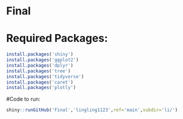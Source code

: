 # Final

# Required Packages:
``` r
install.packages('shiny')  
install.packages('ggplot2')  
install.packages('dplyr')  
install.packages('tree')  
install.packages('tidyverse')  
install.packages('caret')   
install.packages('plotly')  
```
#Code to run:  

```r
shiny::runGitHub('Final','lingling1123',ref='main',subdir='li/')
```
